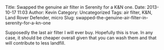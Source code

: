 Title: Swapped the genuine air filter in Serenity for a K&N one.
Date: 2013-10-17 11:03
Author: Kevin
Category: Uncategorized
Tags: air filter, K&amp;N, Land Rover Defender, micro
Slug: swapped-the-genuine-air-filter-in-serenity-for-a-kn-one

Supposedly the
last air filter I will ever buy. Hopefully this is true. In any case, it
should be cheaper overall given that you can wash them and that will
contribute to less landfill.
